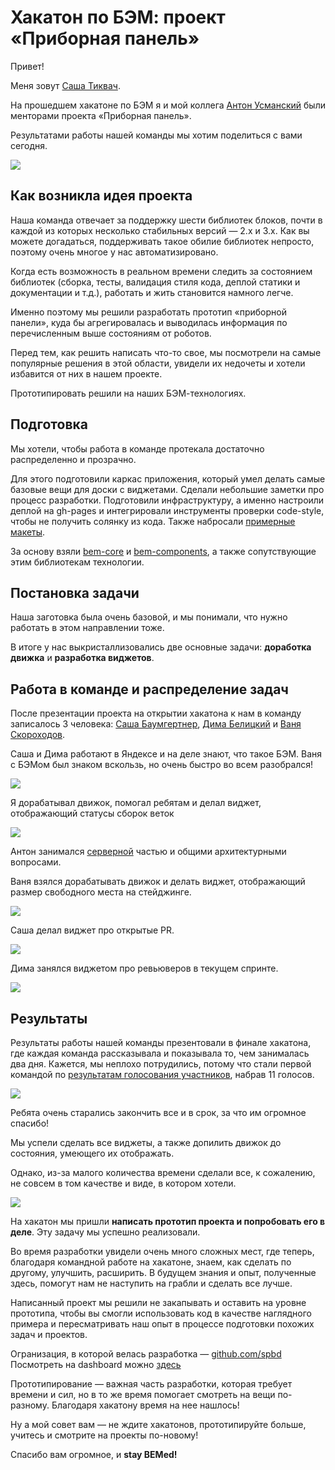 # Хакатон по БЭМ: проект «Приборная панель»

Привет!

Меня зовут [Саша Тиквач](https://ru.bem.info/authors/tikvach-alexandr).

На прошедшем хакатоне по БЭМ я и мой коллега [Антон Усманский](https://events.yandex.ru/lib/people/683392/) были менторами проекта «Приборная панель».

Результатами работы нашей команды мы хотим поделиться с вами сегодня.

![](https://img-fotki.yandex.ru/get/15595/44214498.bd/0_9bc26_a22a691c_XL.jpg)

## Как возникла идея проекта

Наша команда отвечает за поддержку шести библиотек блоков, почти в каждой из которых несколько стабильных версий — 2.x и 3.x. Как вы можете догадаться, поддерживать такое обилие библиотек непросто, поэтому очень многое у нас автоматизировано. 

Когда есть возможность в реальном времени следить за состоянием библиотек (сборка, тесты, валидация стиля кода, деплой статики и документации и т.д.), работать и жить становится намного легче. 

Именно поэтому мы решили разработать прототип «приборной панели», куда бы агрегировалась и выводилась информация по перечисленным выше состояниям от роботов.

Перед тем, как решить написать что-то свое, мы посмотрели на самые популярные решения в этой области, увидели их недочеты и хотели избавится от них в нашем проекте.

Прототипировать решили на наших БЭМ-технологиях.

## Подготовка

Мы хотели, чтобы работа в команде протекала достаточно распределенно и прозрачно.

Для этого подготовили каркас приложения, который умел делать самые базовые вещи для доски с виджетами. Сделали небольшие заметки про процесс разработки. Подготовили инфраструктуру, а именно настроили деплой на gh-pages и интегрировали инструменты проверки code-style, чтобы не получить солянку из кода. Также набросали [примерные макеты](https://github.com/spbd/specs).

За основу взяли [bem-core](https://github.com/bem/bem-core/) и [bem-components](https://github.com/bem/bem-components/), а также сопутствующие этим библиотекам технологии.

## Постановка задачи

Наша заготовка была очень базовой, и мы понимали, что нужно работать в этом направлении тоже.

В итоге у нас выкристаллизовались две основные задачи: **доработка движка** и **разработка виджетов**.

## Работа в команде и распределение задач

После презентации проекта на открытии хакатона к нам в команду записалось 3 человека: [Саша Баумгертнер](https://events.yandex.ru/lib/people/158322/), [Дима Белицкий](http://ru.bem.info/authors/belitsky-dmitry/) и [Ваня Скороходов](https://github.com/universome). 

Саша и Дима работают в Яндексе и на деле знают, что такое БЭМ. Ваня с БЭМом был знаком вскользь, но очень быстро во всем разобрался!

![](https://img-fotki.yandex.ru/get/16130/44214498.bd/0_9bc2a_e15caab6_XL.jpg)

Я дорабатывал движок, помогал ребятам и делал виджет, отображающий статусы сборок веток

![](https://img-fotki.yandex.ru/get/16135/127846884.248/0_f9b80_d7717861_XL.jpg)

Антон занимался [серверной](https://github.com/spbd/server) частью и общими архитектурными вопросами.

Ваня взялся дорабатывать движок и делать виджет, отображающий размер свободного места на стейджинге.

![](https://img-fotki.yandex.ru/get/16129/127846884.248/0_f9b81_a969af8b_XL.jpg)

Саша делал виджет про открытые PR.

![](https://img-fotki.yandex.ru/get/15557/127846884.248/0_f9b82_36b8dec3_XL.jpg)

Дима занялся виджетом про ревьюверов в текущем спринте.

![](https://img-fotki.yandex.ru/get/15557/127846884.248/0_f9b89_3a72cb51_XL.jpg)

## Результаты

Результаты работы нашей команды презентовали в финале хакатона, где каждая команда рассказывала и показывала то, чем занималась два дня. Кажется, мы неплохо потрудились, потому что стали первой командой по [результатам голосования участников](http://instagram.com/p/vdvuzDjYhP/?modal=true), набрав 11 голосов. 

![](https://img-fotki.yandex.ru/get/16181/44214498.bd/0_9bc29_8f03630f_XL.jpg)

Ребята очень старались закончить все и в срок, за что им огромное спасибо!

Мы успели сделать все виджеты, а также допилить движок до состояния, умеющего их отображать. 

Однако, из-за малого количества времени сделали все, к сожалению, не совсем в том качестве и виде, в котором хотели.

![](https://img-fotki.yandex.ru/get/15522/127846884.248/0_f9b7f_6f22c454_XL.jpg)

На хакатон мы пришли **написать прототип проекта и попробовать его в деле**. Эту задачу мы успешно реализовали.

Во время разработки увидели очень много сложных мест, где теперь, благодаря командной работе на хакатоне, знаем, как сделать по другому, улучшить, расширить. В будущем знания и опыт, полученные здесь, помогут нам не наступить на грабли и сделать все лучше.

Написанный проект мы решили не закапывать и оставить на уровне прототипа, чтобы вы смогли использовать код в качестве наглядного примера и пересматривать наш опыт в процессе подготовки похожих задач и проектов.

Огранизация, в которой велась разработка — [github.com/spbd](https://github.com/spbd)
Посмотреть на dashboard можно [здесь](http://spbd.github.io/builds/stable/)

Прототипирование — важная часть разработки, которая требует времени и сил, но в то же время помогает смотреть на вещи по-разному. Благодаря хакатону время на нее нашлось!

Ну а мой совет вам — не ждите хакатонов, прототипируйте больше, учитесь и смотрите на проекты по-новому!

Спасибо вам огромное, и **stay BEMed!**
